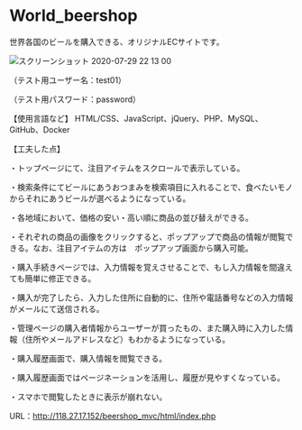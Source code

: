 # World_beershop
世界各国のビールを購入できる、オリジナルECサイトです。

![スクリーンショット 2020-07-29 22 13 00](https://user-images.githubusercontent.com/63849657/88804333-bce58e00-d1e8-11ea-94e8-3b96c237810e.png)

（テスト用ユーザー名：test01）

（テスト用パスワード：password）

【使用言語など】
HTML/CSS、JavaScript、jQuery、PHP、MySQL、GitHub、Docker

【工夫した点】

・トップページにて、注目アイテムをスクロールで表示している。

・検索条件にてビールにあうおつまみを検索項目に入れることで、食べたいモノからそれにあうビールが選べるようになっている。

・各地域において、価格の安い・高い順に商品の並び替えができる。

・それぞれの商品の画像をクリックすると、ポップアップで商品の情報が閲覧できる。なお、注目アイテムの方は　ポップアップ画面から購入可能。

・購入手続きページでは、入力情報を覚えさせることで、もし入力情報を間違えても簡単に修正できる。

・購入が完了したら、入力した住所に自動的に、住所や電話番号などの入力情報がメールにて送信される。

・管理ページの購入者情報からユーザーが買ったもの、また購入時に入力した情報（住所やメールアドレスなど）もわかるようになっている。

・購入履歴画面で、購入情報を閲覧できる。

・購入履歴画面ではページネーションを活用し、履歴が見やすくなっている。

・スマホで閲覧したときに表示が崩れない。

URL：http://118.27.17.152/beershop_mvc/html/index.php
